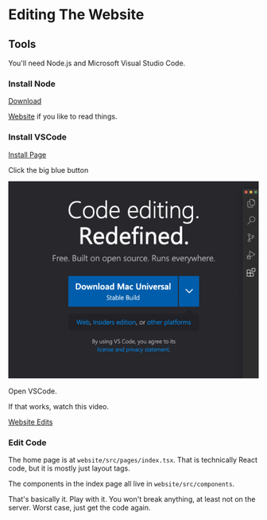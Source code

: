 # Editing The Website

## Tools

You'll need Node.js and Microsoft Visual Studio Code.

### Install Node

[Download](https://nodejs.org/dist/v18.15.0/node-v18.15.0.pkg)

[Website](https://nodejs.org/en/download) if you like to read things.

### Install VSCode

[Install Page](https://code.visualstudio.com/)

Click the big blue button

![](big_blue_button.png)

Open VSCode.

If that works, watch this video.

[Website Edits](https://youtu.be/nHiO3xWOTME)

### Edit Code

The home page is at `website/src/pages/index.tsx`. That is technically React code, but it is mostly just layout tags.

The components in the index page all live in `website/src/components`.

That's basically it. Play with it. You won't break anything, at least not on the server. Worst case, just get the code again.
